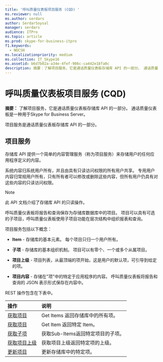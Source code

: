 ```yaml
---
title: '呼叫质量仪表板项目服务 (CQD) '
ms.reviewer: null
ms.author: serdars
author: SerdarSoysal
manager: serdars
audience: ITPro
ms.topic: article
ms.prod: skype-for-business-itpro
f1.keywords:
  - NOCSH
ms.localizationpriority: medium
ms.collection: IT_Skype16
ms.assetid: b6d7b02a-a34e-4fef-986c-ca442e18fa0c
description: 摘要：了解项目服务，它是通话质量仪表板存储库 API 的一部分。 通话质量仪表板是一种用于Skype for Business Server。
---
```


# <a name="item-service-for-call-quality-dashboard-cqd"></a>呼叫质量仪表板项目服务 (CQD) 
 
**摘要：** 了解项目服务，它是通话质量仪表板存储库 API 的一部分。 通话质量仪表板是一种用于Skype for Business Server。
  
项目服务是通话质量仪表板存储库 API 的一部分。
  
## <a name="item-service"></a>项目服务

存储库 API 提供一个简单的内容管理服务（称为项目服务）来存储用户的任何应用程序定义的内容。 
  
系统内容归系统用户所有，并且由具有只读访问权限的所有用户共享。 专用用户内容归常规用户所有，只有所有者可以修改或删除这些内容，但所有用户仍具有对这些内容的只读访问权限。
  
> [!NOTE]
> 此 API 文档介绍了存储库 API 的只读操作。 
  
呼叫质量仪表板将报告和查询保存为存储库数据库中的项目。 项目可以具有可选的子项目，呼叫质量仪表板使用子项目功能在层次结构中组织报表和查询。
  
项目服务包括以下概念：
  
- **Item** - 存储库的基本元素。 每个项目只归一个用户所有。
    
- **子项** - 存储库的基本组织机制。 项目可以有零个、一个或多个从属项目。
    
- **项目上级** - 项目列表，从最顶端的项开始，这是用户的默认项，可引导到给定的项。
    
- **项目内容** - 存储在"项"中的特定于应用程序的内容。 呼叫质量仪表板将报告和查询的 JSON 表示形式保存在内容中。
    
REST 操作包含在下表中。
  

|**操作**|**说明**|
|:-----|:-----|
|[获取项目](get-items.md) <br/> |Get Items 返回存储库中的所有项。  <br/> |
|[获取项目](get-item.md) <br/> |Get Item 返回特定 Item。  <br/> |
|[获取子项](get-sub-items.md) <br/> |获取Sub-Items返回特定项目的子项。  <br/> |
|[获取项目上级](get-item-ancestors.md) <br/> |获取项目上级返回特定项的上级。  <br/> |
|[更新项目](update-item.md) <br/> |更新存储库中的特定项。  <br/> |
   

